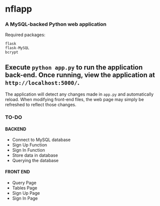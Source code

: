 # nflapp
### A MySQL-backed Python web application
Required packages:
```
flask
flask-MySQL
bcrypt
```
Execute `python app.py` to run the application back-end.
Once running, view the application at `http://localhost:5000/`.
---

The application will detect any changes made in `app.py` and automatically reload. When modifying front-end files, the web page may simply be refreshed to reflect those changes.

### TO-DO
#### BACKEND
- Connect to MySQL database
- Sign Up Function
- Sign In Function
- Store data in database
- Querying the database

#### FRONT END
- Query Page
- Tables Page
- Sign Up Page
- Sign In Page
